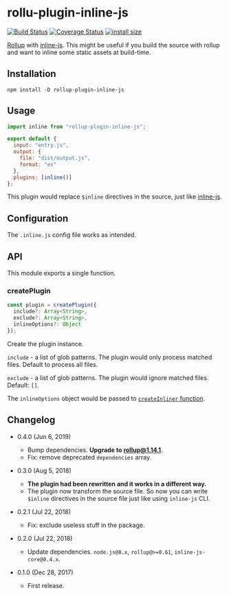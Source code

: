 rollu-plugin-inline-js
======================

[![Build Status](https://travis-ci.com/eight04/rollup-plugin-inline-js.svg?branch=master)](https://travis-ci.com/eight04/rollup-plugin-inline-js)
[![Coverage Status](https://coveralls.io/repos/github/eight04/rollup-plugin-inline-js/badge.svg?branch=master)](https://coveralls.io/github/eight04/rollup-plugin-inline-js?branch=master)
[![install size](https://packagephobia.now.sh/badge?p=rollup-plugin-inline-js)](https://packagephobia.now.sh/result?p=rollup-plugin-inline-js)

[Rollup](https://github.com/rollup/rollup) with [inline-js](https://www.npmjs.com/package/inline-js). This might be useful if you build the source with rollup and want to inline some static assets at build-time.

Installation
------------

```
npm install -D rollup-plugin-inline-js
```

Usage
-----

```js
import inline from "rollup-plugin-inline-js";

export default {
  input: "entry.js",
  output: {
    file: "dist/output.js",
    format: "es"
  },
  plugins: [inline()]
};
```

This plugin would replace `$inline` directives in the source, just like [inline-js](https://www.npmjs.com/package/inline-js).

Configuration
-------------

The `.inline.js` config file works as intended.

API
----

This module exports a single function.

### createPlugin

```js
const plugin = createPlugin({
  include?: Array<String>,
  exclude?: Array<String>,
  inlineOptions?: Object
});
```

Create the plugin instance.

`include` - a list of glob patterns. The plugin would only process matched files. Default to process all files.

`exclude` - a list of glob patterns. The plugin would ignore matched files. Default: `[]`.

The `inlineOptions` object would be passed to [`createInliner` function](https://github.com/eight04/inline-js-core#createinliner).

Changelog
---------

* 0.4.0 (Jun 6, 2019)

  - Bump dependencies. **Upgrade to rollup@1.14.1.**
  - Fix: remove deprecated `dependencies` array.

* 0.3.0 (Aug 5, 2018)

  - **The plugin had been rewritten and it works in a different way.**
  - The plugin now transform the source file. So now you can write `$inline` directives in the source file just like using `inline-js` CLI.

* 0.2.1 (Jul 22, 2018)

  - Fix: exclude useless stuff in the package.

* 0.2.0 (Jul 22, 2018)

  - Update dependencies. `node.js@8.x`, `rollup@>=0.61`, `inline-js-core@0.4.x`.

* 0.1.0 (Dec 28, 2017)

  - First release.
